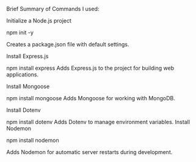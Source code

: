 Brief Summary of Commands I used:

Initialize a Node.js project

npm init -y

Creates a package.json file with default settings.

Install Express.js

npm install express
Adds Express.js to the project for building web applications.

Install Mongoose

npm install mongoose
Adds Mongoose for working with MongoDB.

Install Dotenv

npm install dotenv
Adds Dotenv to manage environment variables.
Install Nodemon


npm install nodemon

Adds Nodemon for automatic server restarts during development.






